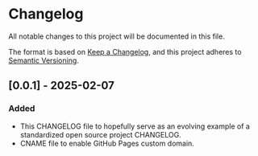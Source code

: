 # Changelog

All notable changes to this project will be documented in this file.

The format is based on [Keep a Changelog](https://keepachangelog.com/en/1.1.0/),
and this project adheres to [Semantic Versioning](https://semver.org/spec/v2.0.0.html).



## [0.0.1] - 2025-02-07

### Added

- This CHANGELOG file to hopefully serve as an evolving example of a
  standardized open source project CHANGELOG.
- CNAME file to enable GitHub Pages custom domain.


